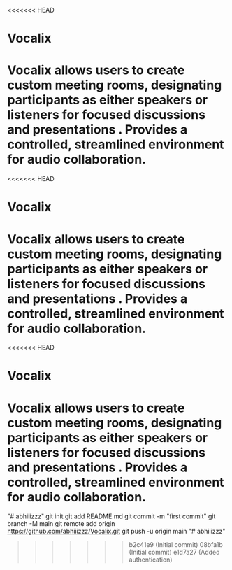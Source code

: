 <<<<<<< HEAD
# Vocalix
 Vocalix allows users to create custom meeting rooms, designating participants as either speakers or listeners for  focused discussions and presentations .  Provides a controlled, streamlined environment for audio collaboration. 
=======
<<<<<<< HEAD
# Vocalix
 Vocalix allows users to create custom meeting rooms, designating participants as either speakers or listeners for  focused discussions and presentations .  Provides a controlled, streamlined environment for audio collaboration. 
=======
<<<<<<< HEAD
# Vocalix
 Vocalix allows users to create custom meeting rooms, designating participants as either speakers or listeners for  focused discussions and presentations .  Provides a controlled, streamlined environment for audio collaboration. 
=======
"# abhiiizzz"  git init git add README.md git commit -m "first commit" git branch -M main git remote add origin https://github.com/abhiiizzz/Vocalix.git git push -u origin main
"# abhiiizzz" 
>>>>>>> b2c41e9 (Initial commit)
>>>>>>> 08bfa1b (Initial commit)
>>>>>>> e1d7a27 (Added authentication)
